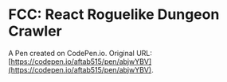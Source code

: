 # FCC: React Roguelike Dungeon Crawler

A Pen created on CodePen.io. Original URL: [https://codepen.io/aftab515/pen/abjwYBV](https://codepen.io/aftab515/pen/abjwYBV).

